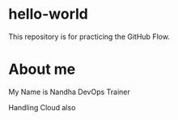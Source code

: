 # hello-world
This repository is for practicing the GitHub Flow.
# About me

My Name is Nandha
DevOps Trainer

Handling Cloud also
